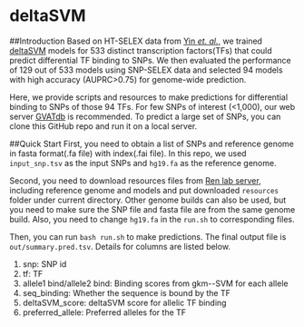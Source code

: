 # deltaSVM

##Introduction
Based on HT-SELEX data from [Yin *et. al.*](https://www.ncbi.nlm.nih.gov/pubmed/28473536), we trained [deltaSVM](https://www.nature.com/articles/ng.3331) models for 533 distinct transcription factors(TFs) that could predict differential TF binding to SNPs. We then evaluated the performance of 129 out of 533 models using SNP-SELEX data and selected 94 models with high accuracy (AUPRC>0.75) for genome-wide prediction.

Here, we provide scripts and resources to make predictions for differential binding to SNPs of those 94 TFs. For few SNPs of interest (<1,000), our web server [GVATdb](http://renlab.sdsc.edu/GVATdb/) is recommended. To predict a large set of SNPs, you can clone this GitHub repo and run it on a local server.

##Quick Start
First, you need to obtain a list of SNPs and reference genome in fasta format(.fa file) with index(.fai file). In this repo, we used `input_snp.tsv` as the input SNPs and `hg19.fa` as the reference genome. 

Second, you need to download resources files from [Ren lab server](http://renlab.sdsc.edu/yunjiang/deltaSVM), including reference genome and models and put downloaded `resources` folder under current directory. Other genome builds can also be used, but you need to make sure the SNP file and fasta file are from the same genome build. Also, you need to change `hg19.fa` in the `run.sh` to corresponding files.

Then, you can run `bash run.sh` to make predictions. The final output file is `out/summary.pred.tsv`. Details for columns are listed below.

1. snp: SNP id
2. tf: TF 
3. allele1 bind/allele2 bind: Binding scores from gkm--SVM for each allele
4. seq_binding: Whether the sequence is bound by the TF 
5. deltaSVM_score: deltaSVM score for allelic TF binding  
6. preferred_allele: Preferred alleles for the TF 
